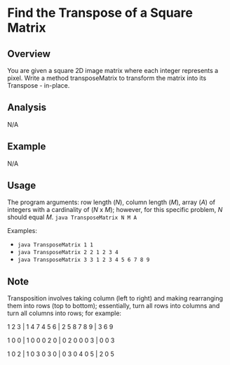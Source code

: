 # Find the Transpose of a Square Matrix

Overview
---
You are given a square 2D image matrix where each integer represents a pixel. 
Write a method transposeMatrix to transform the matrix into its Transpose - 
in-place.

Analysis
---
N/A

Example
---
N/A

Usage
---
The program arguments: row length (_N_), column length (_M_), array (_A_) of 
integers with a cardinality of (_N_ x _M_); however, for this specific 
problem, _N_ should equal _M_.
`java TransposeMatrix N M A`

Examples:
* `java TransposeMatrix 1 1`
* `java TransposeMatrix 2 2 1 2 3 4`
* `java TransposeMatrix 3 3 1 2 3 4 5 6 7 8 9`

Note
---
Transposition involves taking column (left to right) and making rearranging 
them into rows (top to bottom); essentially, turn all rows into columns 
and turn all columns into rows; for example:

1 2 3 | 1 4 7
4 5 6 | 2 5 8
7 8 9 | 3 6 9

1 0 0 | 1 0 0
0 2 0 | 0 2 0
0 0 3 | 0 0 3

1 0 2 | 1 0 3
0 3 0 | 0 3 0
4 0 5 | 2 0 5
